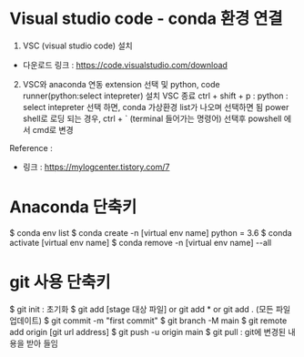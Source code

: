 Visual studio code - conda 환경 연결
=========================

1. VSC (visual studio code) 설치
 * 다운로드 링크 : <https://code.visualstudio.com/download>

2. VSC와 anaconda 연동
 extension 선택 및 python, code runner(python:select intepreter) 설치
 VSC 종료
 ctrl + shift + p : python : select intepreter 선택 하면, conda 가상환경 list가 나오며 선택하면 됨
 power shell로 로딩 되는 경우, ctrl + ` (terminal 들어가는 명령어) 선택후 powshell 에서 cmd로 변경

Reference :
 * 링크 : <https://mylogcenter.tistory.com/7>


Anaconda 단축키
============
$ conda env list
$ conda create -n [virtual env name] python = 3.6
$ conda activate [virtual env name]
$ conda remove -n [virtual env name] --all 


git 사용 단축키
==========
$ git init : 초기화
$ git add [stage 대상 파일]  or git add * or git add . (모든 파일 업데이트)
$ git commit -m "first commit"
$ git branch -M main
$ git remote add origin [git url address]
$ git push -u origin main
$ git pull : git에 변경된 내용을 받아 들임